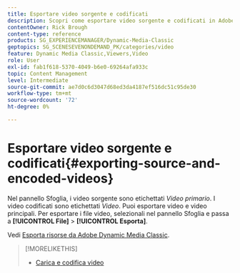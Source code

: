 ```yaml
---
title: Esportare video sorgente e codificati
description: Scopri come esportare video sorgente e codificati in Adobe Dynamic Media Classic.
contentOwner: Rick Brough
content-type: reference
products: SG_EXPERIENCEMANAGER/Dynamic-Media-Classic
geptopics: SG_SCENESEVENONDEMAND_PK/categories/video
feature: Dynamic Media Classic,Viewers,Video
role: User
exl-id: fab1f618-5370-4049-b6e0-69264afa933c
topic: Content Management
level: Intermediate
source-git-commit: ae7d0c6d3047d68ed3da4187ef516dc51c95de30
workflow-type: tm+mt
source-wordcount: '72'
ht-degree: 0%

---
```


# Esportare video sorgente e codificati{#exporting-source-and-encoded-videos}

Nel pannello Sfoglia, i video sorgente sono etichettati *Video primario*. I video codificati sono etichettati *Video*. Puoi esportare video e video principali. Per esportare i file video, selezionali nel pannello Sfoglia e passa a **[!UICONTROL File]** > **[!UICONTROL Esporta]**.

Vedi [Esporta risorse da Adobe Dynamic Media Classic](exporting-assets-from-dmc.md#exporting-assets-from-dmc).

>[!MORELIKETHIS]
>
>* [Carica e codifica video](uploading-encoding-videos.md#uploading_and_encoding_videos)
